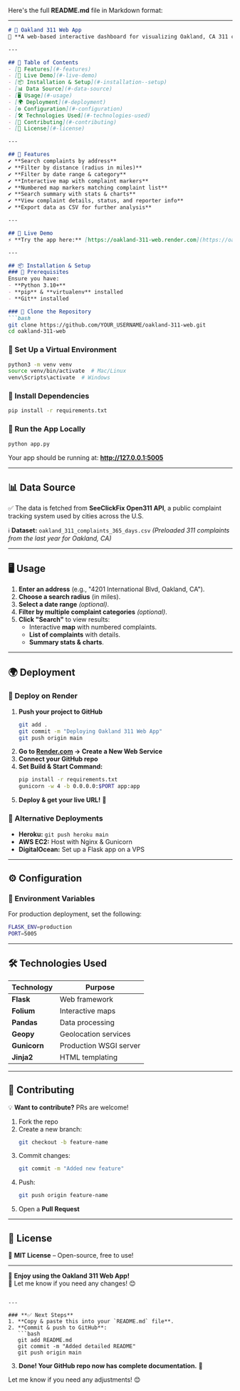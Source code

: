 Here's the full **README.md** file in Markdown format:  

---

```markdown
# 📌 Oakland 311 Web App
🚀 **A web-based interactive dashboard for visualizing Oakland, CA 311 complaints using Flask, Folium, and Pandas.**  

---

## 📖 Table of Contents
- [🌟 Features](#-features)
- [🚀 Live Demo](#-live-demo)
- [📦 Installation & Setup](#-installation--setup)
- [📊 Data Source](#-data-source)
- [🖥️ Usage](#️-usage)
- [🌍 Deployment](#-deployment)
- [⚙️ Configuration](#️-configuration)
- [🛠️ Technologies Used](#️-technologies-used)
- [🙌 Contributing](#-contributing)
- [📄 License](#-license)

---

## 🌟 Features
✔️ **Search complaints by address**  
✔️ **Filter by distance (radius in miles)**  
✔️ **Filter by date range & category**  
✔️ **Interactive map with complaint markers**  
✔️ **Numbered map markers matching complaint list**  
✔️ **Search summary with stats & charts**  
✔️ **View complaint details, status, and reporter info**  
✔️ **Export data as CSV for further analysis**  

---

## 🚀 Live Demo
⚡ **Try the app here:** [https://oakland-311-web.render.com](https://oakland-311-web.render.com) *(Update with actual link after deployment)*  

---

## 📦 Installation & Setup
### 🔹 Prerequisites
Ensure you have:
- **Python 3.10+**
- **pip** & **virtualenv** installed
- **Git** installed

### 🔹 Clone the Repository
```bash
git clone https://github.com/YOUR_USERNAME/oakland-311-web.git
cd oakland-311-web
```

### 🔹 Set Up a Virtual Environment
```bash
python3 -m venv venv
source venv/bin/activate  # Mac/Linux
venv\Scripts\activate  # Windows
```

### 🔹 Install Dependencies
```bash
pip install -r requirements.txt
```

### 🔹 Run the App Locally
```bash
python app.py
```
Your app should be running at: **http://127.0.0.1:5005**

---

## 📊 Data Source
✅ The data is fetched from **SeeClickFix Open311 API**, a public complaint tracking system used by cities across the U.S.

ℹ️ **Dataset:** `oakland_311_complaints_365_days.csv` *(Preloaded 311 complaints from the last year for Oakland, CA)*

---

## 🖥️ Usage
1. **Enter an address** (e.g., "4201 International Blvd, Oakland, CA").
2. **Choose a search radius** (in miles).
3. **Select a date range** *(optional)*.
4. **Filter by multiple complaint categories** *(optional)*.
5. **Click "Search"** to view results:
   - Interactive **map** with numbered complaints.
   - **List of complaints** with details.
   - **Summary stats & charts**.

---

## 🌍 Deployment
### 🔹 Deploy on Render
1. **Push your project to GitHub**
   ```bash
   git add .
   git commit -m "Deploying Oakland 311 Web App"
   git push origin main
   ```
2. **Go to [Render.com](https://render.com) → Create a New Web Service**
3. **Connect your GitHub repo**
4. **Set Build & Start Command:**
   ```bash
   pip install -r requirements.txt
   gunicorn -w 4 -b 0.0.0.0:$PORT app:app
   ```
5. **Deploy & get your live URL!** 🎉

### 🔹 Alternative Deployments
- **Heroku:** `git push heroku main`
- **AWS EC2:** Host with Nginx & Gunicorn
- **DigitalOcean:** Set up a Flask app on a VPS

---

## ⚙️ Configuration
### 🔹 Environment Variables
For production deployment, set the following:
```bash
FLASK_ENV=production
PORT=5005
```

---

## 🛠️ Technologies Used
| **Technology** | **Purpose** |
|--------------|------------|
| **Flask** | Web framework |
| **Folium** | Interactive maps |
| **Pandas** | Data processing |
| **Geopy** | Geolocation services |
| **Gunicorn** | Production WSGI server |
| **Jinja2** | HTML templating |

---

## 🙌 Contributing
💡 **Want to contribute?** PRs are welcome!  
1. Fork the repo  
2. Create a new branch:  
   ```bash
   git checkout -b feature-name
   ```
3. Commit changes:  
   ```bash
   git commit -m "Added new feature"
   ```
4. Push:  
   ```bash
   git push origin feature-name
   ```
5. Open a **Pull Request**  

---

## 📄 License
📜 **MIT License** – Open-source, free to use!  

---

🚀 **Enjoy using the Oakland 311 Web App!**  
🎯 Let me know if you need any changes! 😊
```

---

### **✅ Next Steps**
1. **Copy & paste this into your `README.md` file**.
2. **Commit & push to GitHub**:
   ```bash
   git add README.md
   git commit -m "Added detailed README"
   git push origin main
   ```
3. **Done! Your GitHub repo now has complete documentation.** 🚀

Let me know if you need any adjustments! 😊